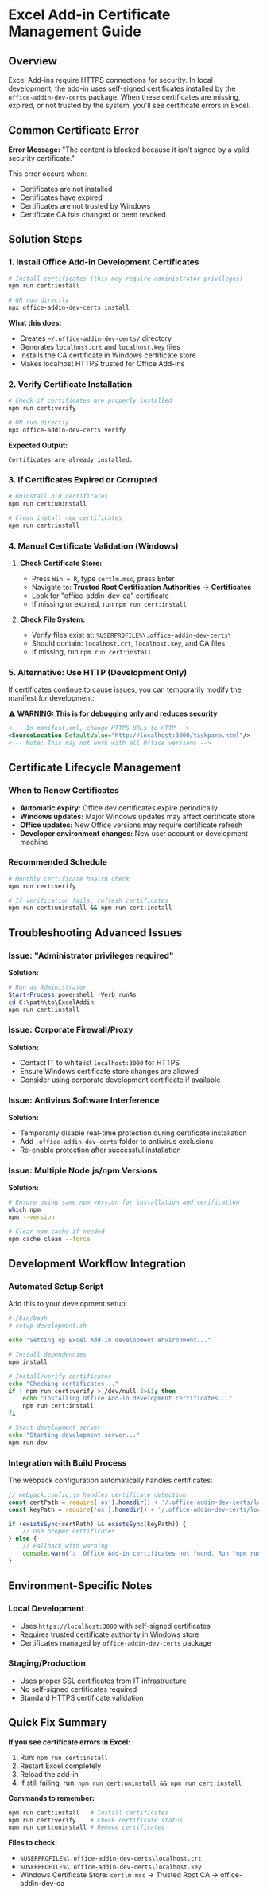 # Excel Add-in Certificate Management Guide

## Overview

Excel Add-ins require HTTPS connections for security. In local development, the add-in uses self-signed certificates installed by the `office-addin-dev-certs` package. When these certificates are missing, expired, or not trusted by the system, you'll see certificate errors in Excel.

## Common Certificate Error

**Error Message:** "The content is blocked because it isn't signed by a valid security certificate."

This error occurs when:
- Certificates are not installed
- Certificates have expired
- Certificates are not trusted by Windows
- Certificate CA has changed or been revoked

## Solution Steps

### 1. Install Office Add-in Development Certificates

```bash
# Install certificates (this may require administrator privileges)
npm run cert:install

# OR run directly
npx office-addin-dev-certs install
```

**What this does:**
- Creates `~/.office-addin-dev-certs/` directory
- Generates `localhost.crt` and `localhost.key` files
- Installs the CA certificate in Windows certificate store
- Makes localhost HTTPS trusted for Office Add-ins

### 2. Verify Certificate Installation

```bash
# Check if certificates are properly installed
npm run cert:verify

# OR run directly
npx office-addin-dev-certs verify
```

**Expected Output:**
```
Certificates are already installed.
```

### 3. If Certificates Expired or Corrupted

```bash
# Uninstall old certificates
npm run cert:uninstall

# Clean install new certificates
npm run cert:install
```

### 4. Manual Certificate Validation (Windows)

1. **Check Certificate Store:**
   - Press `Win + R`, type `certlm.msc`, press Enter
   - Navigate to: **Trusted Root Certification Authorities** → **Certificates**
   - Look for "office-addin-dev-ca" certificate
   - If missing or expired, run `npm run cert:install`

2. **Check File System:**
   - Verify files exist at: `%USERPROFILE%\.office-addin-dev-certs\`
   - Should contain: `localhost.crt`, `localhost.key`, and CA files
   - If missing, run `npm run cert:install`

### 5. Alternative: Use HTTP (Development Only)

If certificates continue to cause issues, you can temporarily modify the manifest for development:

⚠️ **WARNING: This is for debugging only and reduces security**

```xml
<!-- In manifest.xml, change HTTPS URLs to HTTP -->
<SourceLocation DefaultValue="http://localhost:3000/taskpane.html"/>
<!-- Note: This may not work with all Office versions -->
```

## Certificate Lifecycle Management

### When to Renew Certificates

- **Automatic expiry:** Office dev certificates expire periodically
- **Windows updates:** Major Windows updates may affect certificate store
- **Office updates:** New Office versions may require certificate refresh
- **Developer environment changes:** New user account or development machine

### Recommended Schedule

```bash
# Monthly certificate health check
npm run cert:verify

# If verification fails, refresh certificates
npm run cert:uninstall && npm run cert:install
```

## Troubleshooting Advanced Issues

### Issue: "Administrator privileges required"

**Solution:**
```powershell
# Run as Administrator
Start-Process powershell -Verb runAs
cd C:\path\to\ExcelAddin
npm run cert:install
```

### Issue: Corporate Firewall/Proxy

**Solution:**
- Contact IT to whitelist `localhost:3000` for HTTPS
- Ensure Windows certificate store changes are allowed
- Consider using corporate development certificate if available

### Issue: Antivirus Software Interference

**Solution:**
- Temporarily disable real-time protection during certificate installation
- Add `.office-addin-dev-certs` folder to antivirus exclusions
- Re-enable protection after successful installation

### Issue: Multiple Node.js/npm Versions

**Solution:**
```bash
# Ensure using same npm version for installation and verification
which npm
npm --version

# Clear npm cache if needed
npm cache clean --force
```

## Development Workflow Integration

### Automated Setup Script

Add this to your development setup:

```bash
#!/bin/bash
# setup-development.sh

echo "Setting up Excel Add-in development environment..."

# Install dependencies
npm install

# Install/verify certificates
echo "Checking certificates..."
if ! npm run cert:verify > /dev/null 2>&1; then
    echo "Installing Office Add-in development certificates..."
    npm run cert:install
fi

# Start development server
echo "Starting development server..."
npm run dev
```

### Integration with Build Process

The webpack configuration automatically handles certificates:

```javascript
// webpack.config.js handles certificate detection
const certPath = require('os').homedir() + '/.office-addin-dev-certs/localhost.crt';
const keyPath = require('os').homedir() + '/.office-addin-dev-certs/localhost.key';

if (existsSync(certPath) && existsSync(keyPath)) {
    // Use proper certificates
} else {
    // Fallback with warning
    console.warn('⚠️  Office Add-in certificates not found. Run "npm run cert:install"');
}
```

## Environment-Specific Notes

### Local Development
- Uses `https://localhost:3000` with self-signed certificates
- Requires trusted certificate authority in Windows store
- Certificates managed by `office-addin-dev-certs` package

### Staging/Production
- Uses proper SSL certificates from IT infrastructure
- No self-signed certificates required
- Standard HTTPS certificate validation

## Quick Fix Summary

**If you see certificate errors in Excel:**

1. Run: `npm run cert:install`
2. Restart Excel completely
3. Reload the add-in
4. If still failing, run: `npm run cert:uninstall && npm run cert:install`

**Commands to remember:**
```bash
npm run cert:install   # Install certificates
npm run cert:verify    # Check certificate status
npm run cert:uninstall # Remove certificates
```

**Files to check:**
- `%USERPROFILE%\.office-addin-dev-certs\localhost.crt`
- `%USERPROFILE%\.office-addin-dev-certs\localhost.key`
- Windows Certificate Store: `certlm.msc` → Trusted Root CA → office-addin-dev-ca